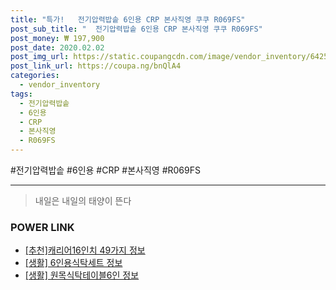 ```yaml
--- 
title: "특가!   전기압력밥솥 6인용 CRP 본사직영 쿠쿠 R069FS" 
post_sub_title: "  전기압력밥솥 6인용 CRP 본사직영 쿠쿠 R069FS" 
post_money: ₩ 197,900 
post_date: 2020.02.02 
post_img_url: https://static.coupangcdn.com/image/vendor_inventory/6425/c54c7bc8538c3798c5ef47a5009d4a05f234abf2821be27cb6165c332b85.jpg 
post_link_url: https://coupa.ng/bnQlA4 
categories: 
  - vendor_inventory 
tags: 
  - 전기압력밥솥 
  - 6인용 
  - CRP 
  - 본사직영 
  - R069FS 
--- 
```

  #전기압력밥솥 #6인용 #CRP #본사직영 #R069FS 
<hr> 

> 내일은 내일의 태양이 뜬다 


### POWER LINK

* <a href="https://blog.naver.com/fasyy4321/221792735962" target="_blank">[추천]캐리어16인치 49가지 정보</a>
* <a href="https://blog.naver.com/sakai111/221770160721" target="_blank"> [생활] 6인용식탁세트 정보 </a>
* <a href="https://blog.naver.com/santokki14/221771866455" target="_blank"> [생활] 원목식탁테이블6인 정보 </a>
